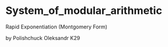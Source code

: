 # System_of_modular_arithmetic

Rapid Exponentiation (Montgomery Form)

by Polishchuck Oleksandr K29


